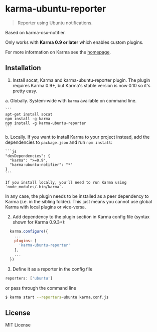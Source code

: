 # karma-ubuntu-reporter

> Reporter using Ubuntu notifications.

Based on karma-osx-notifier.

Only works with **Karma 0.9 or later** which enables custom plugins.

For more information on Karma see the [homepage].


## Installation

1. Install socat, Karma and karma-ubuntu-reporter plugin. The plugin requires Karma 0.9+, but Karma's stable version is now 0.10 so it's pretty easy.

  a. Globally. System-wide with `karma` available on command line.

    ```
    apt-get install socat
    npm install -g karma
    npm install -g karma-ubuntu-reporter
    ```

  b. Locally. If you want to install Karma to your project instead, add the dependencies to `package.json` and run `npm install`:

    ```js
    "devDependencies": {
      "karma": ">=0.9",
      "karma-ubuntu-notifier": "*"
    }
    ```

    If you install locally, you'll need to run Karma using `node_modules/.bin/karma`.

  In any case, the plugin needs to be installed as a peer dependency to Karma (i.e. in the sibling folder). This just means you cannot use global Karma with local plugins or vice-versa.


2. Add dependency to the plugin section in Karma config file (syntax shown for Karma 0.9.3+):

  ```js
    karma.configure({
      ...
      plugins: [
        'karma-ubuntu-reporter'
      ],
      ...
    })
  ```

3. Define it as a reporter in the config file

  ```js
  reporters: ['ubuntu']
  ```

  or pass through the command line

  ```sh
  $ karma start --reporters=ubuntu karma.conf.js
  ```


## License

MIT License

[homepage]: http://karma-runner.github.io
